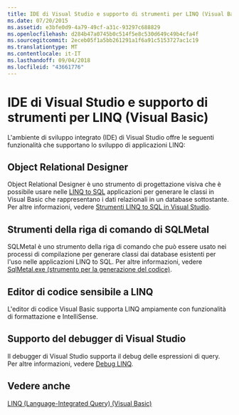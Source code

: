 ```yaml
---
title: IDE di Visual Studio e supporto di strumenti per LINQ (Visual Basic)
ms.date: 07/20/2015
ms.assetid: e3bfe0d9-4a79-49cf-a31c-93297c688829
ms.openlocfilehash: d284b47a0745b0c514f5e8c530d649c49b4cfa4f
ms.sourcegitcommit: 2eceb05f1a5bb261291a1f6a91c5153727ac1c19
ms.translationtype: MT
ms.contentlocale: it-IT
ms.lasthandoff: 09/04/2018
ms.locfileid: "43661776"
---
```

# <a name="visual-studio-ide-and-tools-support-for-linq-visual-basic"></a>IDE di Visual Studio e supporto di strumenti per LINQ (Visual Basic)
L'ambiente di sviluppo integrato (IDE) di Visual Studio offre le seguenti funzionalità che supportano lo sviluppo di applicazioni LINQ:  
  
## <a name="object-relational-designer"></a>Object Relational Designer  
 Object Relational Designer è uno strumento di progettazione visiva che è possibile usare nelle [LINQ to SQL](../../../../framework/data/adonet/sql/linq/index.md) applicazioni per generare le classi in Visual Basic che rappresentano i dati relazionali in un database sottostante. Per altre informazioni, vedere [Strumenti LINQ to SQL in Visual Studio](/visualstudio/data-tools/linq-to-sql-tools-in-visual-studio2).  
  
## <a name="sqlmetal-command-line-tool"></a>Strumenti della riga di comando di SQLMetal  
 SQLMetal è uno strumento della riga di comando che può essere usato nei processi di compilazione per generare classi dai database esistenti per l'uso nelle applicazioni LINQ to SQL. Per altre informazioni, vedere [SqlMetal.exe (strumento per la generazione del codice)](https://msdn.microsoft.com/library/819e5a96-7646-4fdb-b14b-fe31221b0614).  
  
## <a name="linq-aware-code-editor"></a>Editor di codice sensibile a LINQ  
 L'editor di codice Visual Basic supporta LINQ ampiamente con funzionalità di formattazione e IntelliSense.  
  
## <a name="visual-studio-debugger-support"></a>Supporto del debugger di Visual Studio  
 Il debugger di Visual Studio supporta il debug delle espressioni di query. Per altre informazioni, vedere [Debug LINQ](/visualstudio/debugger/debugging-linq).  
  
## <a name="see-also"></a>Vedere anche  
 [LINQ (Language-Integrated Query) (Visual Basic)](../../../../visual-basic/programming-guide/concepts/linq/index.md)
